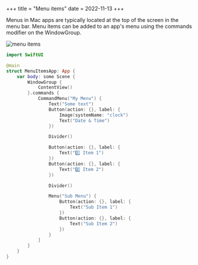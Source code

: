 +++
title = "Menu items"
date = 2022-11-13
+++

Menus in Mac apps are typically located at the top of the screen in the menu bar. Menu items can be added to an app's menu using the commands modifier on the WindowGroup.

<p><img src="/swift-macos/img/menu-items.png" style="max-width:400px;" alt="menu items"></p>

```swift
import SwiftUI

@main
struct MenuItemsApp: App {
    var body: some Scene {
        WindowGroup {
            ContentView()
        }.commands {
            CommandMenu("My Menu") {
                Text("Some text")
                Button(action: {}, label: {
                    Image(systemName: "clock")
                    Text("Date & Time")
                })

                Divider()

                Button(action: {}, label: {
                    Text("1️⃣ Item 1")
                })
                Button(action: {}, label: {
                    Text("2️⃣ Item 2")
                })

                Divider()

                Menu("Sub Menu") {
                    Button(action: {}, label: {
                        Text("Sub Item 1")
                    })
                    Button(action: {}, label: {
                        Text("Sub Item 2")
                    })
                }
            }
        }
    }
}
```
